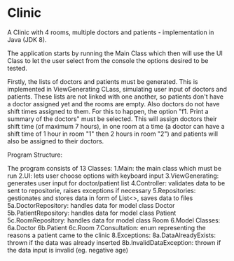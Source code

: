 # Clinic
A Clinic with 4 rooms, multiple doctors and patients - implementation in Java (JDK 8).

The application starts by running the Main Class which then will use the UI Class to let the user select from the console the options desired to be tested.

Firstly, the lists of doctors and patients must be generated. This is implemented in ViewGenerating CLass, simulating user input of doctors and patients. 
These lists are not linked with one another, so patients don't have a doctor assigned yet and the rooms are empty. Also doctors do not have shift times assigned to them. For this to happen,
the option "f1. Print a summary of the doctors" must be selected. This will assign doctors their shift time (of maximum 7 hours), in one room at a time (a doctor can have a shift time of 1 hour
in room "1" then 2 hours in room "2") and patients will also be assigned to their doctors.



Program Structure:

The program consists of 13 Classes:
	1.Main: the main class which must be run
	2.UI: lets user choose options with keyboard input
	3.ViewGenerating: generates user input for doctor/patient list
	4.Controller: validates data to be sent to repositorie, raises exceptions if necessary 
	5.Repositories: gestionates and stores data in form of List<>, saves data to files
		5a.DoctorRepository: handles data for model class Doctor
		5b.PatientRepository: handles data for model class Patient
		5c.RoomRepository: handles data for model class Room
	6.Model Classes:
		6a.Doctor
		6b.Patient
		6c.Room
	7.Consultation: enum representing the reasons a patient came to the clinic
	8.Exceptions:
		8a.DataAlreadyExists: thrown if the data was already inserted
		8b.InvalidDataException: thrown if the data input is invalid (eg. negative age)



